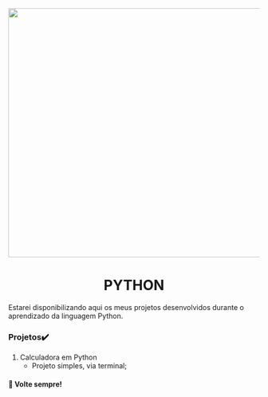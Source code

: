 <div align="center">
<img src="https://user-images.githubusercontent.com/71513260/151648758-ff040416-e554-4311-aa01-aaf090964b6d.png" width="700" height="500"/>
</div>
 
<h1 align="center"> PYTHON</h1>
Estarei disponibilizando aqui os meus projetos desenvolvidos durante o aprendizado da linguagem Python.

### Projetos✔️  

1. Calculadora em Python
    - Projeto simples, via terminal;




  
#### 🦅 Volte sempre!
